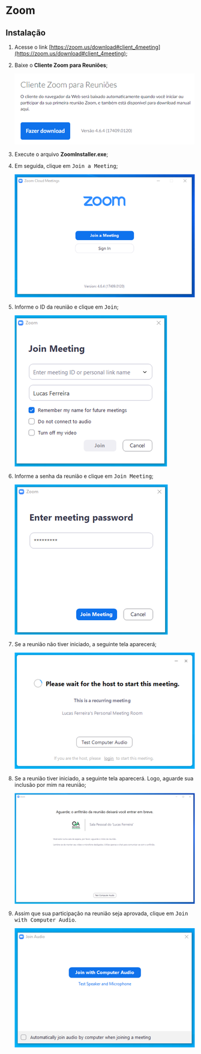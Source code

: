 # Zoom

## Instalação

1. Acesse o link [https://zoom.us/download#client_4meeting](https://zoom.us/download#client_4meeting);
2. Baixe o __Cliente Zoom para Reuniões__;

    ![Download](./images/download.png)

3. Execute o arquivo __ZoomInstaller.exe__;
4. Em seguida, clique em <kbd>Join a Meeting</kbd>;

    ![Join](./images/open.png)

5. Informe o ID da reunião e clique em <kbd>Join</kbd>;

    ![Join](./images/join_id.png)

6. Informe a senha da reunião e clique em <kbd>Join Meeting</kbd>;

    ![Join](./images/join_password.png)

7. Se a reunião não tiver iniciado, a seguinte tela aparecerá;

    ![Wait](./images/wait.png)

8. Se a reunião tiver iniciado, a seguinte tela aparecerá. Logo, aguarde sua inclusão por mim na reunião;

    ![Wait](./images/waiting_room.png)

9. Assim que sua participação na reunião seja aprovada, clique em <kbd>Join with Computer Audio</kbd>.

    ![Audio](./images/join_with_mic.png)